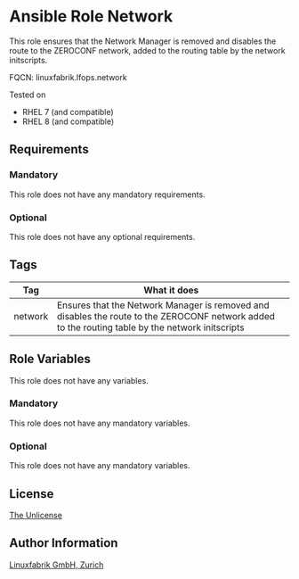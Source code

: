 # Ansible Role Network

This role ensures that the Network Manager is removed and disables the route to the ZEROCONF network, added to the routing table by the network initscripts.

FQCN: linuxfabrik.lfops.network

Tested on

* RHEL 7 (and compatible)
* RHEL 8 (and compatible)


## Requirements

### Mandatory

This role does not have any mandatory requirements.


### Optional

This role does not have any optional requirements.


## Tags

| Tag       | What it does                                                                                                                                                             |
| ---       | ------------                                                                                                                                       |
| network   | Ensures that the Network Manager is removed and disables the route to the ZEROCONF network added to the routing table by the network initscripts   |


## Role Variables

This role does not have any variables.


### Mandatory

This role does not have any mandatory variables.


### Optional

This role does not have any mandatory variables.



## License

[The Unlicense](https://unlicense.org/)


## Author Information

[Linuxfabrik GmbH, Zurich](https://www.linuxfabrik.ch)
